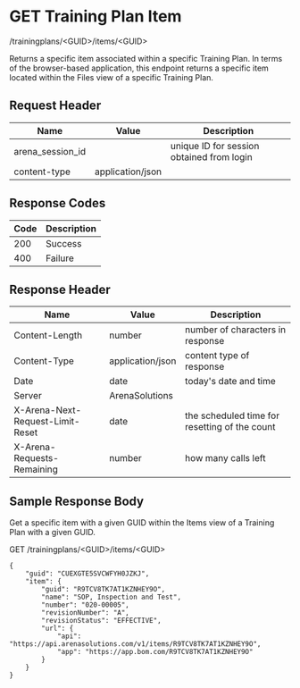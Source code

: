 # GET Training Plan Item
/trainingplans/&lt;GUID&gt;/items/&lt;GUID&gt;

Returns a specific item associated within a specific Training Plan. In terms of the browser-based application, this endpoint returns  a specific item located within the Files view of a specific Training Plan.

## Request Header

| Name  | Value  | Description  |
|  --- |  --- |  --- | 
| arena_session_id  |   | unique ID for session obtained from login  |
| content-type  | application/json  |   |

## Response Codes

| Code  | Description  |
|  --- |  --- | 
| 200  | Success  |
| 400  | Failure  |

## Response Header

| Name  | Value  | Description  |
|  --- |  --- |  --- | 
| Content-Length  | number  | number of characters in response  |
| Content-Type  | application/json  | content type of response  |
| Date  | date  | today's date and time  |
| Server  | ArenaSolutions  |   |
| X-Arena-Next-Request-Limit-Reset   | date  | the scheduled time for resetting of the count  |
| X-Arena-Requests-Remaining   | number  | how many calls left  |

## Sample Response Body
Get a specific item with a given GUID within the Items view of a  Training Plan with a given GUID.

GET /trainingplans/&lt;GUID&gt;/items/&lt;GUID&gt;

```
{
    "guid": "CUEXGTE5SVCWFYH0JZKJ",
    "item": {
        "guid": "R9TCV8TK7AT1KZNHEY9O",
        "name": "SOP, Inspection and Test",
        "number": "020-00005",
        "revisionNumber": "A",
        "revisionStatus": "EFFECTIVE",
        "url": {
            "api": "https://api.arenasolutions.com/v1/items/R9TCV8TK7AT1KZNHEY9O",
            "app": "https://app.bom.com/R9TCV8TK7AT1KZNHEY9O"
        }
    }
}   
```
